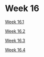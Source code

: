 # Week 16

[Week 16.1](Week%2016%2076d68839e09644db84ba23f1fe7cb988/Week%2016%201%20350d148356ad4c0bad54ff055f1fff63.md)

[Week 16.2](Week%2016%2076d68839e09644db84ba23f1fe7cb988/Week%2016%202%20e11134534bf14ad98725dc25e2274141.md)

[Week 16.3](Week%2016%2076d68839e09644db84ba23f1fe7cb988/Week%2016%203%20eeba315a10594cde8885a37110cbb367.md)

[Week 16.4](Week%2016%2076d68839e09644db84ba23f1fe7cb988/Week%2016%204%20f4de4304aadb4bcd94d8b17605acf79d.md)